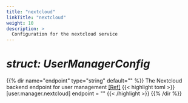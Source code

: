 ```yaml
---
title: "nextcloud"
linkTitle: "nextcloud"
weight: 10
description: >
  Configuration for the nextcloud service
---
```


# _struct: UserManagerConfig_

{{% dir name="endpoint" type="string" default="" %}}
The Nextcloud backend endpoint for user management [[Ref]](https://github.com/cs3org/reva/tree/master/pkg/user/manager/nextcloud/nextcloud.go#L53)
{{< highlight toml >}}
[user.manager.nextcloud]
endpoint = ""
{{< /highlight >}}
{{% /dir %}}

